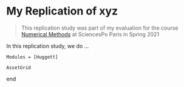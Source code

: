 # My Replication of xyz

> This replication study was part of my evaluation for the course [Numerical Methods](https://floswald.github.io/NumericalMethods/) at SciencesPo Paris in Spring 2021

In this replication study, we do ...

```@autodocs
Modules = [Huggett]
```
```@docs
AssetGrid
```

end
